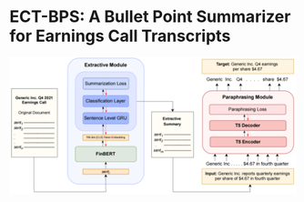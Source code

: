 # ECT-BPS: A Bullet Point Summarizer for Earnings Call Transcripts

![ECT-BPS Model Architecture](model.PNG)
